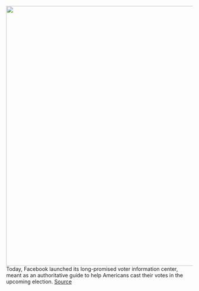 <img src='https://cdn.vox-cdn.com/thumbor/7cv_zP5fs4gyORAhkOMPZJhWlJw=/0x0:2040x1360/1200x800/filters:focal(857x517:1183x843)/cdn.vox-cdn.com/uploads/chorus_image/image/67199837/acastro_180720_1777_facebook_0001.0.jpg' width='700px' /><br/>
Today, Facebook launched its long-promised voter information center, meant as an authoritative guide to help Americans cast their votes in the upcoming election.
<a href='https://www.theverge.com/2020/8/13/21366582/facebook-voter-information-center-2020-election-president'> Source <a/>